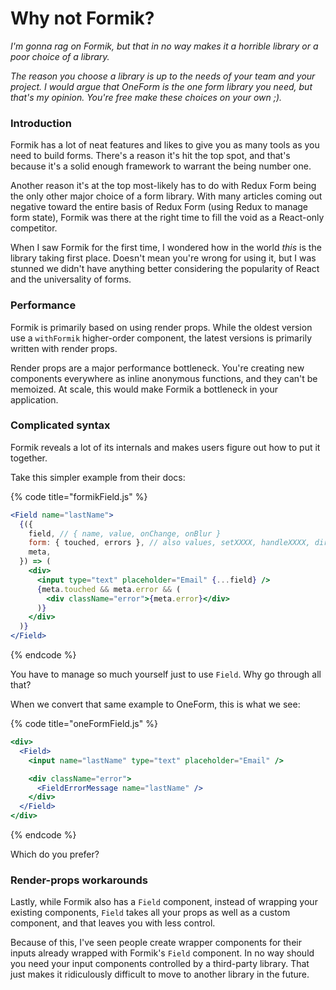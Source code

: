 # Why not Formik?

_I'm gonna rag on Formik, but that in no way makes it a horrible library or a poor choice of a library._

_The reason you choose a library is up to the needs of your team and your project. I would argue that OneForm is the one form library you need, but that's my opinion. You're free make these choices on your own ;\)._

### Introduction

Formik has a lot of neat features and likes to give you as many tools as you need to build forms. There's a reason it's hit the top spot, and that's because it's a solid enough framework to warrant the being number one.

Another reason it's at the top most-likely has to do with Redux Form being the only other major choice of a form library. With many articles coming out negative toward the entire basis of Redux Form \(using Redux to manage form state\),  Formik was there at the right time to fill the void as a React-only competitor.

When I saw Formik for the first time, I wondered how in the world _this_ is the library taking first place. Doesn't mean you're wrong for using it, but I was stunned we didn't have anything better considering the popularity of React and the universality of forms.

### Performance

Formik is primarily based on using render props. While the oldest version use a `withFormik` higher-order component, the latest versions is primarily written with render props.

Render props are a major performance bottleneck. You're creating new components everywhere as inline anonymous functions, and they can't be memoized. At scale, this would make Formik a bottleneck in your application.

### Complicated syntax

Formik reveals a lot of its internals and makes users figure out how to put it together.

Take this simpler example from their docs:

{% code title="formikField.js" %}
```jsx
<Field name="lastName">
  {({
    field, // { name, value, onChange, onBlur }
    form: { touched, errors }, // also values, setXXXX, handleXXXX, dirty, isValid, status, etc.
    meta,
  }) => (
    <div>
      <input type="text" placeholder="Email" {...field} />
      {meta.touched && meta.error && (
        <div className="error">{meta.error}</div>
      )}
    </div>
  )}
</Field>
```
{% endcode %}

You have to manage so much yourself just to use `Field`. Why go through all that?

When we convert that same example to OneForm, this is what we see:

{% code title="oneFormField.js" %}
```jsx
<div>
  <Field>
    <input name="lastName" type="text" placeholder="Email" />

    <div className="error">
      <FieldErrorMessage name="lastName" />
    </div>
  </Field>
</div>
```
{% endcode %}

Which do you prefer?

### Render-props workarounds

Lastly, while Formik also has a `Field` component, instead of wrapping your existing components, `Field` takes all your props as well as a custom component, and that leaves you with less control.

Because of this, I've seen people create wrapper components for their inputs already wrapped with Formik's `Field` component. In no way should you need your input components controlled by a third-party library. That just makes it ridiculously difficult to move to another library in the future.

